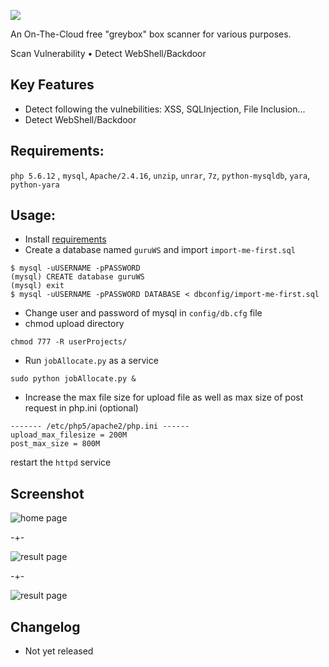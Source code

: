 ![](https://raw.githubusercontent.com/giaplv57/GuruWebScanner/master/assets/img/logo.png?token=AE0vQvBhd0dUWmbatiBn5hNGJ8BXscWiks5W8n2WwA%3D%3D)

An On-The-Cloud free "greybox" box scanner for various purposes.

Scan Vulnerability • Detect WebShell/Backdoor

## Key Features
* Detect following the vulnebilities: XSS, SQLInjection, File Inclusion...
* Detect WebShell/Backdoor

## Requirements:
`php 5.6.12` , `mysql`, `Apache/2.4.16`, `unzip`, `unrar`, `7z`, `python-mysqldb`, `yara`, `python-yara`

## Usage:
* Install [requirements](https://www.digitalocean.com/community/tutorials/how-to-install-linux-apache-mysql-php-lamp-stack-on-ubuntu)
* Create a database named `guruWS` and import `import-me-first.sql`
```
$ mysql -uUSERNAME -pPASSWORD
(mysql) CREATE database guruWS
(mysql) exit
$ mysql -uUSERNAME -pPASSWORD DATABASE < dbconfig/import-me-first.sql
```
* Change user and password of mysql in `config/db.cfg` file
* chmod upload directory
```
chmod 777 -R userProjects/
```
* Run `jobAllocate.py` as a service
```
sudo python jobAllocate.py &
```
* Increase the max file size for upload file as well as max size of post request in php.ini (optional)
```
------- /etc/php5/apache2/php.ini ------
upload_max_filesize = 200M
post_max_size = 800M
```
restart the `httpd` service

## Screenshot
![home page](https://raw.githubusercontent.com/giaplv57/GuruWebScanner/master/assets/img/home.JPG?token=AE0vQonRB5ES6wzWbgg3qCO7zMsHWgc6ks5W54lLwA%3D%3D)

-+-

![result page](https://raw.githubusercontent.com/giaplv57/GuruWebScanner/master/assets/img/result.JPG?token=AE0vQiTk7nwSGXAObfl5ApJZvlBucPZxks5W54lUwA%3D%3D)

-+-

![result page](https://raw.githubusercontent.com/giaplv57/GuruWebScanner/master/assets/img/result-shell.JPG?token=AE0vQjkzbmkw32oQMPzXbCoDv0_SZ0I9ks5W6iQZwA%3D%3D)

## Changelog
* Not yet released
